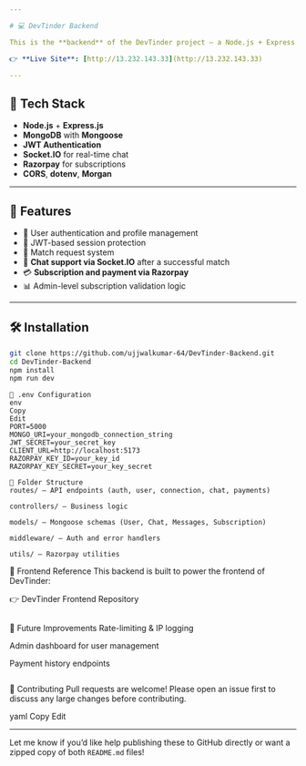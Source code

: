 ```yaml
---

# 💻 DevTinder Backend

This is the **backend** of the DevTinder project — a Node.js + Express.js server that powers authentication, profiles, matches, chat, and subscription via Razorpay.

👉 **Live Site**: [http://13.232.143.33](http://13.232.143.33)

---
```


## 🧰 Tech Stack

- **Node.js** + **Express.js**
- **MongoDB** with **Mongoose**
- **JWT Authentication**
- **Socket.IO** for real-time chat
- **Razorpay** for subscriptions
- **CORS**, **dotenv**, **Morgan**

---

## 🎯 Features

- 👤 User authentication and profile management
- 🔐 JWT-based session protection
- 🤝 Match request system
- 💬 **Chat support via Socket.IO** after a successful match
- 💳 **Subscription and payment via Razorpay**
- 📊 Admin-level subscription validation logic

---

## 🛠️ Installation

```bash
git clone https://github.com/ujjwalkumar-64/DevTinder-Backend.git
cd DevTinder-Backend
npm install
npm run dev
```
```
📌 .env Configuration
env
Copy
Edit
PORT=5000
MONGO_URI=your_mongodb_connection_string
JWT_SECRET=your_secret_key
CLIENT_URL=http://localhost:5173
RAZORPAY_KEY_ID=your_key_id
RAZORPAY_KEY_SECRET=your_key_secret
```
```
📂 Folder Structure
routes/ – API endpoints (auth, user, connection, chat, payments)

controllers/ – Business logic

models/ – Mongoose schemas (User, Chat, Messages, Subscription)

middleware/ – Auth and error handlers

utils/ – Razorpay utilities
```

🔗 Frontend Reference
This backend is built to power the frontend of DevTinder:

👉 DevTinder Frontend Repository
```
```

🧠 Future Improvements
Rate-limiting & IP logging

Admin dashboard for user management

Payment history endpoints
```
```

🤝 Contributing
Pull requests are welcome! Please open an issue first to discuss any large changes before contributing.

yaml
Copy
Edit

---

Let me know if you’d like help publishing these to GitHub directly or want a zipped copy of both `README.md` files!
